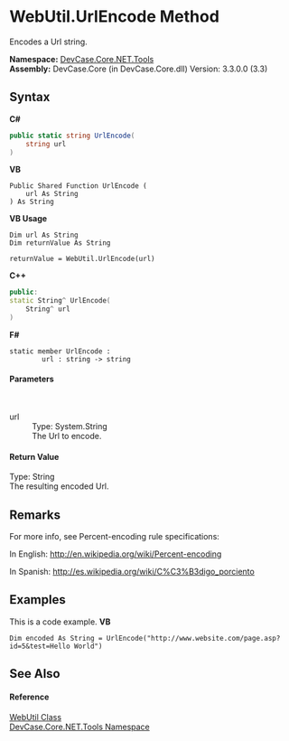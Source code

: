 # WebUtil.UrlEncode Method 
 

Encodes a Url string.

**Namespace:**&nbsp;<a href="N_DevCase_Core_NET_Tools">DevCase.Core.NET.Tools</a><br />**Assembly:**&nbsp;DevCase.Core (in DevCase.Core.dll) Version: 3.3.0.0 (3.3)

## Syntax

**C#**<br />
``` C#
public static string UrlEncode(
	string url
)
```

**VB**<br />
``` VB
Public Shared Function UrlEncode ( 
	url As String
) As String
```

**VB Usage**<br />
``` VB Usage
Dim url As String
Dim returnValue As String

returnValue = WebUtil.UrlEncode(url)
```

**C++**<br />
``` C++
public:
static String^ UrlEncode(
	String^ url
)
```

**F#**<br />
``` F#
static member UrlEncode : 
        url : string -> string 

```


#### Parameters
&nbsp;<dl><dt>url</dt><dd>Type: System.String<br />The Url to encode.</dd></dl>

#### Return Value
Type: String<br />The resulting encoded Url.

## Remarks
For more info, see Percent-encoding rule specifications: 

 In English: <a href="http://en.wikipedia.org/wiki/Percent-encoding" target="_blank">http://en.wikipedia.org/wiki/Percent-encoding</a>

 In Spanish: <a href="http://es.wikipedia.org/wiki/C%C3%B3digo_porciento" target="_blank">http://es.wikipedia.org/wiki/C%C3%B3digo_porciento</a>

## Examples
This is a code example. 
**VB**<br />
``` VB
Dim encoded As String = UrlEncode("http://www.website.com/page.asp?id=5&test=Hello World")
```


## See Also


#### Reference
<a href="T_DevCase_Core_NET_Tools_WebUtil">WebUtil Class</a><br /><a href="N_DevCase_Core_NET_Tools">DevCase.Core.NET.Tools Namespace</a><br />